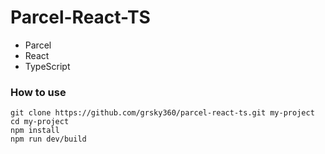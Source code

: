 # Parcel-React-TS

- Parcel
- React
- TypeScript

### How to use
```shell
git clone https://github.com/grsky360/parcel-react-ts.git my-project
cd my-project
npm install
npm run dev/build
```
